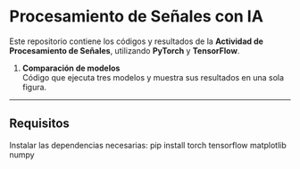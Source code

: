 # Procesamiento de Señales con IA

Este repositorio contiene los códigos y resultados de la **Actividad de Procesamiento de Señales**, utilizando **PyTorch** y **TensorFlow**.

1. **Comparación de modelos**  
   Código que ejecuta tres modelos y muestra sus resultados en una sola figura.

---

## Requisitos

Instalar las dependencias necesarias:
pip install torch tensorflow matplotlib numpy
